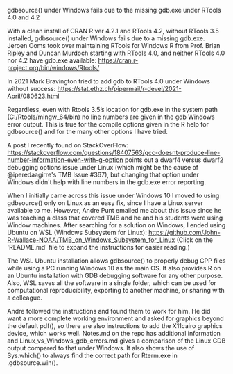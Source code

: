 gdbsource() under Windows fails due to the missing gdb.exe under RTools 4.0 and 4.2

With a clean install of CRAN R ver 4.2.1 and RTools 4.2, without RTools 3.5 installed, gdbsource() under Windows fails due to a missing gdb.exe.
Jeroen Ooms took over maintaining RTools for Windows R from Prof. Brian Ripley and Duncan Murdoch starting with RTools 4.0, and neither RTools 4.0 nor 4.2 have gdb.exe available: https://cran.r-project.org/bin/windows/Rtools/  

In 2021 Mark Bravington tried to add gdb to RTools 4.0 under Windows without success: https://stat.ethz.ch/pipermail/r-devel/2021-April/080623.html 
	
Regardless, even with Rtools 3.5’s location for gdb.exe in the system path (C:/Rtools/mingw_64/bin) no line numbers are given in the gdb Windows error output. This is true for the compile options given in the R help for gdbsource() and for the many other options I have tried.

A post I recently found on StackOverFlow: https://stackoverflow.com/questions/18407563/gcc-doesnt-produce-line-number-information-even-with-g-option points out a dwarf4 versus dwarf2 debugging options issue under Linux (which might be the cause of @iperedaagirre's TMB Issue #367), but changing that option under Windows didn't help with line numbers in the gdb.exe error reporting.

When I initially came across this issue under Windows 10 I moved to using gdbsource() only on Linux as an easy fix, since I have a Linux server available to me. However, Andre Punt emailed me about this issue since he was teaching a class that covered TMB and he and his students were using Window machines. After searching for a solution on Windows, I ended using Ubuntu on WSL (Windows Subsystem for Linux): 
https://github.com/John-R-Wallace-NOAA/TMB_on_Windows_Subsystem_for_Linux 
(Click on the 'README.md' file to expand the instructions for easier reading.)

The WSL Ubuntu installation allows gdbsource() to properly debug CPP files while using a PC running Windows 10 as the main OS. It also provides R on an Ubuntu installation with GDB debugging software for any other purpose. Also, WSL saves all the software in a single folder, which can be used for computational reproducibility, exporting to another machine, or sharing with a colleague.

Andre followed the instructions and found them to work for him.  He did want a more complete working environment and asked for graphics beyond the default pdf(), so there are also instructions to add the  X11cairo graphics device, which works well.
Notes.md on the repo has additional information and Linux_vs_Windows_gdb_errors.md gives a comparison of the Linux GDB output compared to that under Windows. It also shows the use of Sys.which() to always find the correct path for Rterm.exe in .gdbsource.win(). 
